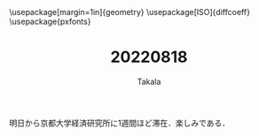 ﻿---
title: 20220818
yesterday: 20220817
tomorrow: 20220819
days: 965
author: Takala
header-includes:
  - \usepackage[margin=1in]{geometry}
  - \usepackage[ISO]{diffcoeff}
  - \usepackage{pxfonts}
---

明日から京都大学経済研究所に1週間ほど滞在．楽しみである．


